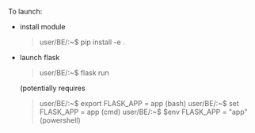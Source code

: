 To launch:

 - install module
	> user/BE/:~$ pip install -e .

 - launch flask
	> user/BE/:~$ flask run
	
	(potentially requires 
	> user/BE/:~$ export FLASK_APP = app (bash)
	> user/BE/:~$ set FLASK_APP = app (cmd)
	> user/BE/:~$ $env FLASK_APP = "app" (powershell)